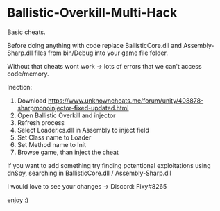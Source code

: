 # Ballistic-Overkill-Multi-Hack
Basic cheats.

Before doing anything with code replace BallisticCore.dll and Assembly-Sharp.dll files from bin/Debug into your game file folder.

Without that cheats wont work -> lots of errors that we can't access code/memory.

Inection:

1. Download https://www.unknowncheats.me/forum/unity/408878-sharpmonoinjector-fixed-updated.html
2. Open Ballistic Overkill and injector
3. Refresh process
4. Select Loader.cs.dll in Assembly to inject field
5. Set Class name to Loader
6. Set Method name to Init
7. Browse game, than inject the cheat



If you want to add something try finding potentional exploitations using dnSpy, searching in BallisticCore.dll / Assembly-Sharp.dll

I would love to see your changes -> Discord: Fixy#8265

enjoy :)
